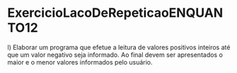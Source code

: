 # ExercicioLacoDeRepeticaoENQUANTO12
l)     Elaborar  um  programa  que  efetue  a  leitura  de  valores  positivos  inteiros  até  que  um  valor  negativo seja  informado.  Ao  final  devem  ser  apresentados  o  maior  e  o  menor  valores  informados  pelo usuário. 
